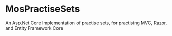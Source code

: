# MosPractiseSets
An Asp.Net Core Implementation of practise sets, for practising MVC, Razor, and Entity Framework Core
